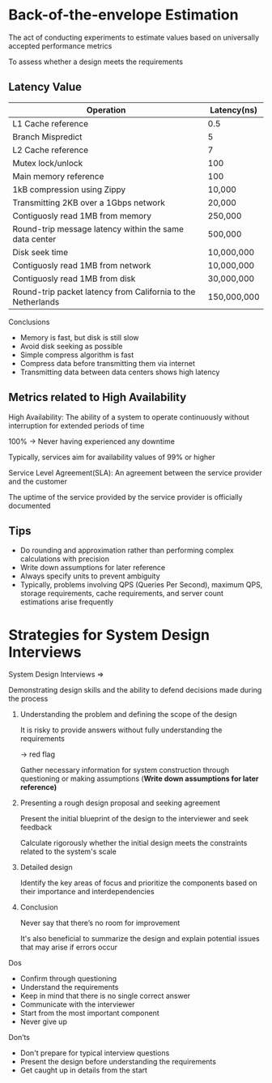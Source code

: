 # Back-of-the-envelope Estimation

The act of conducting experiments to estimate values based on universally accepted performance metrics

To assess whether a design meets the requirements

## Latency Value

| Operation | Latency(ns) |
| --- | --- |
| L1 Cache reference | 0.5 |
| Branch Mispredict | 5 |
| L2 Cache reference | 7 |
| Mutex lock/unlock | 100 |
| Main memory reference | 100 |
| 1kB compression using Zippy | 10,000 |
| Transmitting 2KB over a 1Gbps network | 20,000 |
| Contiguosly read 1MB from memory | 250,000 |
| Round-trip message latency within the same data center | 500,000 |
| Disk seek time | 10,000,000 |
| Contiguosly read 1MB from network | 10,000,000 |
| Contiguosly read 1MB from disk | 30,000,000 |
| Round-trip packet latency from California to the Netherlands | 150,000,000 |

Conclusions

- Memory is fast, but disk is still slow
- Avoid disk seeking as possible
- Simple compress algorithm is fast
- Compress data before transmitting them via internet
- Transmitting data between data centers shows high latency

## Metrics related to High Availability

High Availability: The ability of a system to operate continuously without interruption for extended periods of time

100% → Never having experienced any downtime

Typically, services aim for availability values of 99% or higher

Service Level Agreement(SLA): An agreement between the service provider and the customer

The uptime of the service provided by the service provider is officially documented

## Tips

- Do rounding and approximation rather than performing complex calculations with precision
- Write down assumptions for later reference
- Always specify units to prevent ambiguity
- Typically, problems involving QPS (Queries Per Second), maximum QPS, storage requirements, cache requirements, and server count estimations arise frequently

# Strategies for System Design Interviews

System Design Interviews ⇒ 

Demonstrating design skills and the ability to defend decisions made during the process

1. Understanding the problem and defining the scope of the design
    
    It is risky to provide answers without fully understanding the requirements
    
    → red flag
    
    Gather necessary information for system construction through questioning or making assumptions (**Write down assumptions for later reference)**
    
2. Presenting a rough design proposal and seeking agreement
    
    Present the initial blueprint of the design to the interviewer and seek feedback
    
    Calculate rigorously whether the initial design meets the constraints related to the system's scale
    
3. Detailed design
    
    Identify the key areas of focus and prioritize the components based on their importance and interdependencies
    
4. Conclusion
    
    Never say that there’s no room for improvement
    
    It's also beneficial to summarize the design and explain potential issues that may arise if errors occur
    

Dos

- Confirm through questioning
- Understand the requirements
- Keep in mind that there is no single correct answer
- Communicate with the interviewer
- Start from the most important component
- Never give up

Don’ts

- Don't prepare for typical interview questions
- Present the design before understanding the requirements
- Get caught up in details from the start